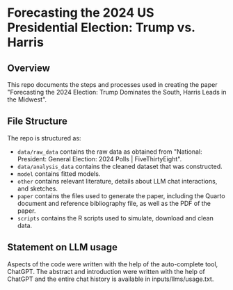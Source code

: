 # Forecasting the 2024 US Presidential Election: Trump vs. Harris

## Overview

This repo documents the steps and processes used in creating the paper "Forecasting the 2024 Election: Trump Dominates the South, Harris Leads in the Midwest".

## File Structure

The repo is structured as:

-   `data/raw_data` contains the raw data as obtained from "National: President: General Election: 2024 Polls | FiveThirtyEight".
-   `data/analysis_data` contains the cleaned dataset that was constructed.
-   `model` contains fitted models. 
-   `other` contains relevant literature, details about LLM chat interactions, and sketches.
-   `paper` contains the files used to generate the paper, including the Quarto document and reference bibliography file, as well as the PDF of the paper. 
-   `scripts` contains the R scripts used to simulate, download and clean data.


## Statement on LLM usage

Aspects of the code were written with the help of the auto-complete tool, ChatGPT. The abstract and introduction were written with the help of ChatGPT and the entire chat history is available in inputs/llms/usage.txt.
